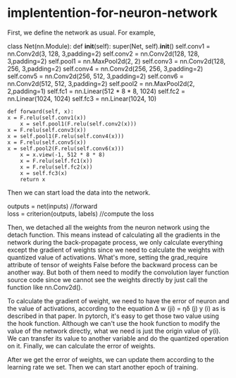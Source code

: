 # implentention-for-neuron-network
First, we define the network as usual. For example, 


class Net(nn.Module):
    def __init__(self):
        super(Net, self).__init__()
        self.conv1 = nn.Conv2d(3, 128, 3,padding=2)
	self.conv2 = nn.Conv2d(128, 128, 3,padding=2)
        self.pool1 = nn.MaxPool2d(2, 2)
        self.conv3 = nn.Conv2d(128, 256, 3,padding=2)
	self.conv4 = nn.Conv2d(256, 256, 3,padding=2)
	self.conv5 = nn.Conv2d(256, 512, 3,padding=2)
	self.conv6 = nn.Conv2d(512, 512, 3,padding=2)
	self.pool2 = nn.MaxPool2d(2, 2,padding=1)
        self.fc1 = nn.Linear(512 * 8 * 8, 1024)
        self.fc2 = nn.Linear(1024, 1024)
        self.fc3 = nn.Linear(1024, 10)

    def forward(self, x):
	x = F.relu(self.conv1(x))
        x = self.pool1(F.relu(self.conv2(x)))
	x = F.relu(self.conv3(x))
	x = self.pool1(F.relu(self.conv4(x)))
	x = F.relu(self.conv5(x))
	x = self.pool2(F.relu(self.conv6(x)))
        x = x.view(-1, 512 * 8 * 8)
        x = F.relu(self.fc1(x))
        x = F.relu(self.fc2(x))
        x = self.fc3(x)
        return x

Then we can start load the data into the network.


outputs = net(inputs)   //forward            
loss = criterion(outputs, labels)   //compute the loss


Then, we detached  all the weights from the neuron network using the detach function. This means instead of calculating  all the gradients in the network  during the back-propagate process, we only calculate everything except the gradient of weights since we need to calculate the weights with quantized value of activations.  What's more, setting the grad_require  attribute of tensor of weights False before the backward process can be another way. But both of them need to modify the convolution layer function source code since we cannot see the weights directly by just call the function like nn.Conv2d(). 

 
To calculate the gradient of weight, we need to have the error of neuron and the value of activations, according to the equation ∆ w (ji) = ηδ (j) y (i) as is described in that paper. 
In pytorch, it's easy to get those two value using the hook function. Although we can't use the hook function to modify the value of the network directly, what we need is just the origin value of y(i). We can transfer its value to another variable and do the quantized operation on it. Finally, we can calculate the error of weights.

After we get the error of weights, we can update them according to the learning rate we set.
Then we can start another epoch of training.
